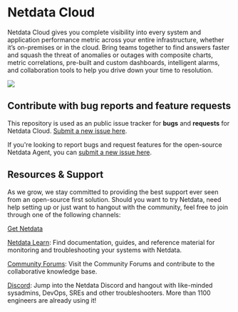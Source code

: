 # Netdata Cloud


Netdata Cloud gives you complete visibility into every system and application performance metric across your entire infrastructure, whether it’s on-premises or in the cloud. Bring teams together to find answers faster and squash the threat of anomalies or outages with composite charts, metric correlations, pre-built and custom dashboards, intelligent alarms, and collaboration tools to help you drive down your time to resolution.

![](https://www.netdata.cloud/wp-content/uploads/2020/11/cloud_overview-202011-v2-1280x782.png)

## Contribute with bug reports and feature requests

This repository is used as an public issue tracker for **bugs** and **requests** for Netdata Cloud. [Submit a new issue here](https://github.com/netdata/netdata-cloud/issues/new/choose).

If you're looking to report bugs and request features for the open-source Netdata Agent, you can [submit a new issue here](https://github.com/netdata/netdata/issues/new/choose).

## Resources & Support

As we grow, we stay committed to providing the best support ever seen from an open-source first solution. Should you want to try Netdata, need help setting up or just want to hangout with the community, feel free to join through one of the following channels:

[Get Netdata](https://app.netdata.cloud/sign-in?utm_campaign=Cloud_repo_readme&utm_source=Github&utm_medium=Readme&utm_content=direct_link)

[Netdata Learn](https://learn.netdata.cloud/docs/cloud?utm_campaign=Cloud_repo_readme&utm_source=Github&utm_medium=Readme&utm_content=direct_link): Find documentation, guides, and reference material for monitoring and troubleshooting your systems with Netdata.

[Community Forums](https://community.netdata.cloud?utm_campaign=Cloud_repo_readme&utm_source=Github&utm_medium=Readme&utm_content=direct_link): Visit the Community Forums and contribute to the collaborative knowledge base.

[Discord](https://discord.gg/2eduZdSeC7): Jump into the Netdata Discord and hangout with like-minded sysadmins, DevOps, SREs and other troubleshooters. More than 1100 engineers are already using it!
